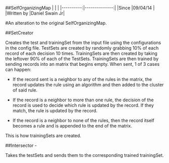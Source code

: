 ##SelfOrganizingMap
|           |               |
|----------:|--------------:|
|Since		|09/04/14		|
|Written by |Daniel Swain Jr|

#An alteration to the original SelfOrganizingMap.

##SetCreator  		

Creates the test and trainingSet from the input file
using the configurations in the config file.
TestSets are created by randomly grabbing 10% of 
each record of each decision 10 times. TrainingSets
are then created by taking the leftover 90% of each of the TestSets. 
TrainingSets are then trained by sending records into
an matrix that begins empty. When sent, 1 of 3 cases can happen:

* If the record sent is a neighbor to any of the rules
 in the matrix, the record updates the rule using an 
 algorithm and then added to the cluster of said rule.

* If the record is a neighbor to more than one rule, the decision
 of the record is used to decide which rule is updated by the 
 record. If they match, the rule is updated by the record.

* If the record is a neighbor to none of the rules, then 
 the record itself becomes a rule and is appended to the end
 of the matrix.

This is how trainingSets are created.

##Intersector -	

Takes the testSets and sends them to the corresponding 
trained trainingSet.
